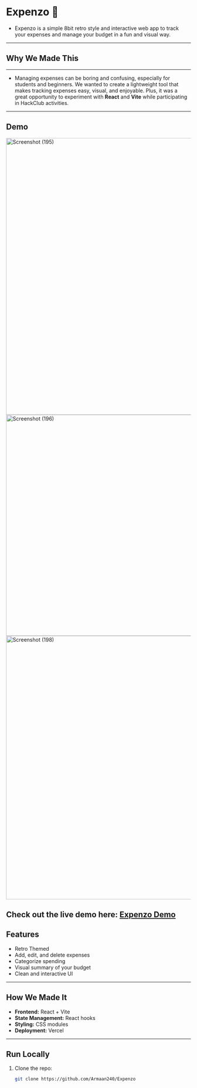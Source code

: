 # Expenzo 💸

- Expenzo is a simple 8bit retro style and interactive web app to track your expenses and manage your budget in a fun and visual way.
---
## Why We Made This
---
- Managing expenses can be boring and confusing, especially for students and beginners. We wanted to create a lightweight tool that makes tracking expenses easy, visual, and enjoyable. Plus, it was a great opportunity to experiment with **React** and **Vite** while participating in HackClub activities.
---
## Demo

<img width="1920" height="755" alt="Screenshot (195)" src="https://github.com/user-attachments/assets/151946f9-d651-4690-a6e5-fe75b0713bdf" />

<img width="1920" height="603" alt="Screenshot (196)" src="https://github.com/user-attachments/assets/181daf05-0839-4d1f-ae05-efe6e28533ec" />

<img width="1920" height="719" alt="Screenshot (198)" src="https://github.com/user-attachments/assets/d39b2b81-3b53-4175-ae9b-4bc268ca9336" />

Check out the live demo here: [Expenzo Demo](https://expenzo-coral.vercel.app/)
---
## Features
- Retro Themed
- Add, edit, and delete expenses  
- Categorize spending
- Visual summary of your budget  
- Clean and interactive UI
---
## How We Made It
- **Frontend:** React + Vite  
- **State Management:** React hooks  
- **Styling:** CSS modules  
- **Deployment:** Vercel 

---
## Run Locally
1. Clone the repo:  
   ```bash
   git clone https://github.com/Armaan240/Expenzo
